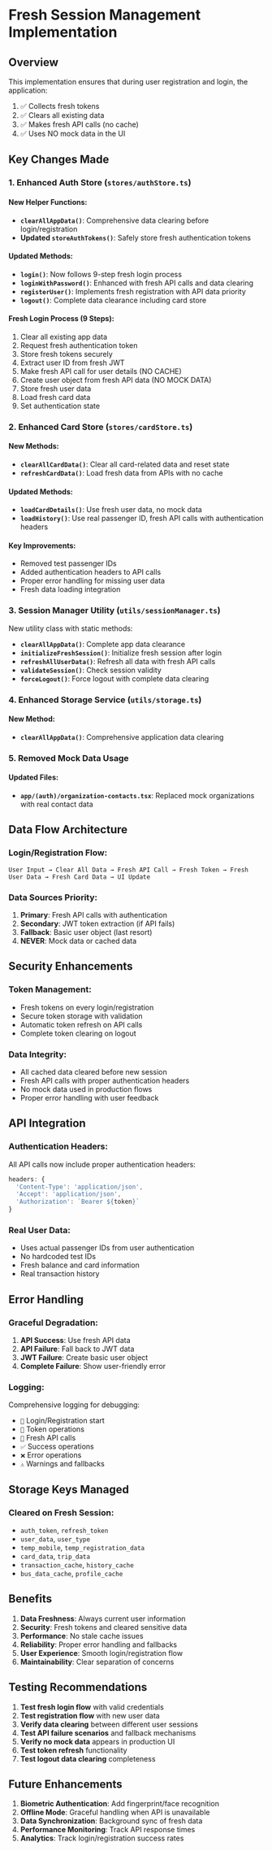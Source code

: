 # Fresh Session Management Implementation

## Overview
This implementation ensures that during user registration and login, the application:
1. ✅ Collects fresh tokens
2. ✅ Clears all existing data
3. ✅ Makes fresh API calls (no cache)
4. ✅ Uses NO mock data in the UI

## Key Changes Made

### 1. Enhanced Auth Store (`stores/authStore.ts`)

#### New Helper Functions:
- **`clearAllAppData()`**: Comprehensive data clearing before login/registration
- **Updated `storeAuthTokens()`**: Safely store fresh authentication tokens

#### Updated Methods:
- **`login()`**: Now follows 9-step fresh login process
- **`loginWithPassword()`**: Enhanced with fresh API calls and data clearing
- **`registerUser()`**: Implements fresh registration with API data priority
- **`logout()`**: Complete data clearance including card store

#### Fresh Login Process (9 Steps):
1. Clear all existing app data
2. Request fresh authentication token
3. Store fresh tokens securely
4. Extract user ID from fresh JWT
5. Make fresh API call for user details (NO CACHE)
6. Create user object from fresh API data (NO MOCK DATA)
7. Store fresh user data
8. Load fresh card data
9. Set authentication state

### 2. Enhanced Card Store (`stores/cardStore.ts`)

#### New Methods:
- **`clearAllCardData()`**: Clear all card-related data and reset state
- **`refreshCardData()`**: Load fresh data from APIs with no cache

#### Updated Methods:
- **`loadCardDetails()`**: Use fresh user data, no mock data
- **`loadHistory()`**: Use real passenger ID, fresh API calls with authentication headers

#### Key Improvements:
- Removed test passenger IDs
- Added authentication headers to API calls
- Proper error handling for missing user data
- Fresh data loading integration

### 3. Session Manager Utility (`utils/sessionManager.ts`)

New utility class with static methods:
- **`clearAllAppData()`**: Complete app data clearance
- **`initializeFreshSession()`**: Initialize fresh session after login
- **`refreshAllUserData()`**: Refresh all data with fresh API calls
- **`validateSession()`**: Check session validity
- **`forceLogout()`**: Force logout with complete data clearing

### 4. Enhanced Storage Service (`utils/storage.ts`)

#### New Method:
- **`clearAllAppData()`**: Comprehensive application data clearing

### 5. Removed Mock Data Usage

#### Updated Files:
- **`app/(auth)/organization-contacts.tsx`**: Replaced mock organizations with real contact data

## Data Flow Architecture

### Login/Registration Flow:
```
User Input → Clear All Data → Fresh API Call → Fresh Token → Fresh User Data → Fresh Card Data → UI Update
```

### Data Sources Priority:
1. **Primary**: Fresh API calls with authentication
2. **Secondary**: JWT token extraction (if API fails)
3. **Fallback**: Basic user object (last resort)
4. **NEVER**: Mock data or cached data

## Security Enhancements

### Token Management:
- Fresh tokens on every login/registration
- Secure token storage with validation
- Automatic token refresh on API calls
- Complete token clearing on logout

### Data Integrity:
- All cached data cleared before new session
- Fresh API calls with proper authentication headers
- No mock data used in production flows
- Proper error handling with user feedback

## API Integration

### Authentication Headers:
All API calls now include proper authentication headers:
```typescript
headers: {
  'Content-Type': 'application/json',
  'Accept': 'application/json',
  'Authorization': `Bearer ${token}`
}
```

### Real User Data:
- Uses actual passenger IDs from user authentication
- No hardcoded test IDs
- Fresh balance and card information
- Real transaction history

## Error Handling

### Graceful Degradation:
1. **API Success**: Use fresh API data
2. **API Failure**: Fall back to JWT data
3. **JWT Failure**: Create basic user object
4. **Complete Failure**: Show user-friendly error

### Logging:
Comprehensive logging for debugging:
- `🚀` Login/Registration start
- `🔐` Token operations
- `🔄` Fresh API calls
- `✅` Success operations
- `❌` Error operations
- `⚠️` Warnings and fallbacks

## Storage Keys Managed

### Cleared on Fresh Session:
- `auth_token`, `refresh_token`
- `user_data`, `user_type`
- `temp_mobile`, `temp_registration_data`
- `card_data`, `trip_data`
- `transaction_cache`, `history_cache`
- `bus_data_cache`, `profile_cache`

## Benefits

1. **Data Freshness**: Always current user information
2. **Security**: Fresh tokens and cleared sensitive data
3. **Performance**: No stale cache issues
4. **Reliability**: Proper error handling and fallbacks
5. **User Experience**: Smooth login/registration flow
6. **Maintainability**: Clear separation of concerns

## Testing Recommendations

1. **Test fresh login flow** with valid credentials
2. **Test registration flow** with new user data
3. **Verify data clearing** between different user sessions
4. **Test API failure scenarios** and fallback mechanisms
5. **Verify no mock data** appears in production UI
6. **Test token refresh** functionality
7. **Test logout data clearing** completeness

## Future Enhancements

1. **Biometric Authentication**: Add fingerprint/face recognition
2. **Offline Mode**: Graceful handling when API is unavailable
3. **Data Synchronization**: Background sync of fresh data
4. **Performance Monitoring**: Track API response times
5. **Analytics**: Track login/registration success rates

